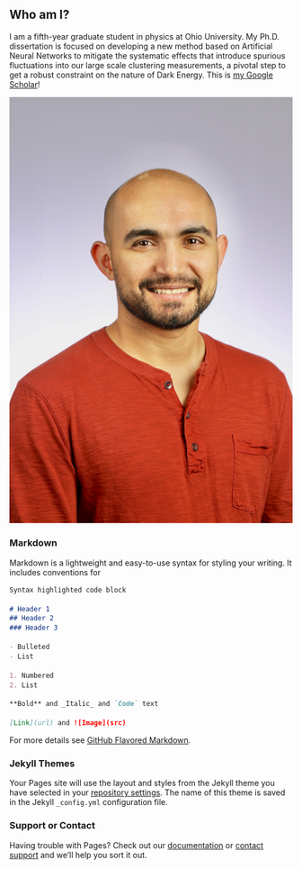 ## Who am I?

I am a fifth-year graduate student in physics at Ohio University. My Ph.D. dissertation is focused on developing a new method based on Artificial Neural Networks to mitigate the systematic effects that introduce spurious fluctuations into our large scale clustering measurements, a pivotal step to get a robust constraint on the nature of Dark Energy. This is [my Google Scholar](https://scholar.google.com/citations?user=C2Dv6BMAAAAJ&hl=en&oi=ao)!

![](../images/profile_pic_aas.JPG)

### Markdown

Markdown is a lightweight and easy-to-use syntax for styling your writing. It includes conventions for

```markdown
Syntax highlighted code block

# Header 1
## Header 2
### Header 3

- Bulleted
- List

1. Numbered
2. List

**Bold** and _Italic_ and `Code` text

[Link](url) and ![Image](src)
```

For more details see [GitHub Flavored Markdown](https://guides.github.com/features/mastering-markdown/).

### Jekyll Themes

Your Pages site will use the layout and styles from the Jekyll theme you have selected in your [repository settings](https://github.com/mehdirezaie/mehdirezaie.github.io/settings). The name of this theme is saved in the Jekyll `_config.yml` configuration file.

### Support or Contact

Having trouble with Pages? Check out our [documentation](https://docs.github.com/categories/github-pages-basics/) or [contact support](https://github.com/contact) and we’ll help you sort it out.
